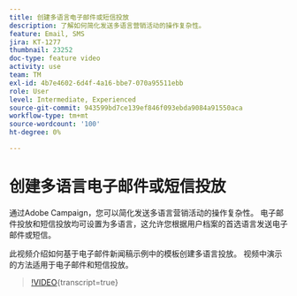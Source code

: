 ```yaml
---
title: 创建多语言电子邮件或短信投放
description: 了解如何简化发送多语言营销活动的操作复杂性。
feature: Email, SMS
jira: KT-1277
thumbnail: 23252
doc-type: feature video
activity: use
team: TM
exl-id: 4b7e4602-6d4f-4a16-bbe7-070a95511ebb
role: User
level: Intermediate, Experienced
source-git-commit: 943599bd7ce139ef846f093ebda9084a91550aca
workflow-type: tm+mt
source-wordcount: '100'
ht-degree: 0%

---
```


# 创建多语言电子邮件或短信投放

通过Adobe Campaign，您可以简化发送多语言营销活动的操作复杂性。 电子邮件投放和短信投放均可设置为多语言，这允许您根据用户档案的首选语言发送电子邮件或短信。

此视频介绍如何基于电子邮件新闻稿示例中的模板创建多语言投放。 视频中演示的方法适用于电子邮件和短信投放。

>[!VIDEO](https://video.tv.adobe.com/v/23252?learn=on){transcript=true}
